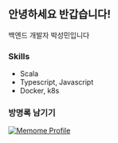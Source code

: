## 안녕하세요 반갑습니다!

백엔드 개발자 박성민입니다

### Skills

- Scala
- Typescript, Javascript
- Docker, k8s

### 방명록 남기기

[![Memome Profile](https://readme.memome.be/v1/seongmin)](https://memome.be/seongmin)
